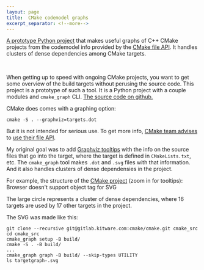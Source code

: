 ```yaml
---
layout: page
title:  CMake codemodel graphs
excerpt_separator: <!--more-->
---
```

[A prototype Python project](https://github.com/xealits/cmake_graph_tests)
that makes useful graphs of C++ CMake projects from the codemodel info
provided by the [CMake file API](https://cmake.org/cmake/help/latest/manual/cmake-file-api.7.html#object-kind-codemodel).
It handles clusters of dense dependencies among CMake targets.
<!--more-->

<br>


When getting up to speed with ongoing CMake projects,
you want to get some overview of the build targets
without perusing the source code.
This project is a prototype of such a tool.
It is a Python project with a couple modules and `cmake_graph` CLI.
[The source code on github.](https://github.com/xealits/cmake_graph_tests)

CMake does comes with a graphing option:
```
cmake -S . --graphviz=targets.dot
```

But it is not intended for serious use.
To get more info, [CMake team advises](https://discourse.cmake.org/t/cmake-graphviz-a-way-to-show-which-source-files-correspond-to-targets/14119) to [use their file API](https://cmake.org/cmake/help/latest/manual/cmake-file-api.7.html#object-kind-codemodel).

My original goal was to add [Graphviz tooltips](https://graphviz.org/docs/attrs/tooltip/)
with the info on the source files that go into the target,
where the target is defined in `CMakeLists.txt`, etc.
The `cmake_graph` tool makes `.dot` and `.svg` files with that information.
And it also handles clusters of dense dependensies in the project.

For example, the structure of the [CMake project](https://gitlab.kitware.com/cmake/cmake/) (zoom in for tooltips):
<object class="colem-5" type="image/svg+xml" data="./targetgraph-_cmake.svg">Browser doesn't support object tag for SVG</object>

The large circle represents a cluster of dense dependencies,
where 16 targets are used by 17 other targets in the project.

The SVG was made like this:
```
git clone --recursive git@gitlab.kitware.com:cmake/cmake.git cmake_src
cd cmake_src
cmake_graph setup -B build/
cmake -S . -B build/
...
cmake_graph graph -B build/ --skip-types UTILITY
ls targetgraph-.svg
```

